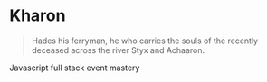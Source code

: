 # Kharon

> Hades his ferryman, he who carries the souls of the recently deceased across the river Styx and Achaaron.

Javascript full stack event mastery